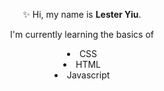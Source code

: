 <p align="center">✨ Hi, my name is <strong>Lester Yiu</strong>. </p>
 <p align="center">I'm currently learning the basics of </p>
<div align="center">
  <li>CSS</li>
  <li>HTML</li> 
  <li>Javascript</li>
 </div>

<!---
LesterYiu/LesterYiu is a ✨ special ✨ repository because its `README.md` (this file) appears on your GitHub profile.
You can click the Preview link to take a look at your changes.
--->
